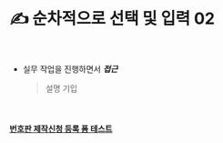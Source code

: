 # ✍️ 순차적으로 선택 및 입력 02

<br />

* 실무 작업을 진행하면서 _**접근**_

    > 설명 기입

<br />

#### [번호판 제작신청 등록 폼 테스트](http://nergyhee.dothome.co.kr/function/past/carNumProcess/)
